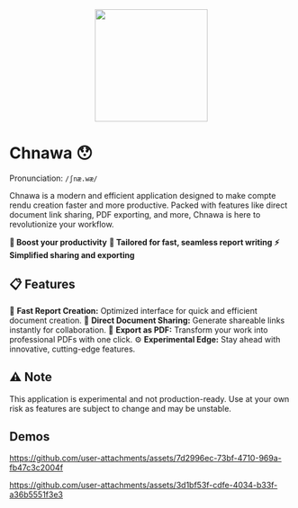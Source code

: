 <div align="center">
<img src="https://github.com/user-attachments/assets/377798d8-fe89-4fb4-aa98-b87092873ee9" width="200" />
</div>

# Chnawa 😯
Pronunciation: `/ʃnæ.wæ/`

Chnawa is a modern and efficient application designed to make compte rendu creation faster and more productive. Packed with features like direct document link sharing, PDF exporting, and more, Chnawa is here to revolutionize your workflow.

**🚀 Boost your productivity**
**💼 Tailored for fast, seamless report writing**
**⚡ Simplified sharing and exporting**

## 📋 Features
🚀 **Fast Report Creation:** Optimized interface for quick and efficient document creation.
🔗 **Direct Document Sharing:** Generate shareable links instantly for collaboration.
📄 **Export as PDF:** Transform your work into professional PDFs with one click.
⚙️ **Experimental Edge:** Stay ahead with innovative, cutting-edge features.

## ⚠️ Note
This application is experimental and not production-ready.
Use at your own risk as features are subject to change and may be unstable.

## Demos
https://github.com/user-attachments/assets/7d2996ec-73bf-4710-969a-fb47c3c2004f

https://github.com/user-attachments/assets/3d1bf53f-cdfe-4034-b33f-a36b5551f3e3
